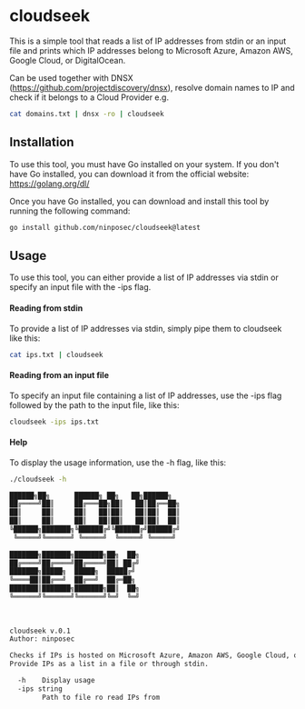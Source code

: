 # cloudseek
This is a simple tool that reads a list of IP addresses from stdin or an input file and prints which IP addresses belong to Microsoft Azure, Amazon AWS, Google Cloud, or DigitalOcean.

Can be used together with DNSX (https://github.com/projectdiscovery/dnsx), resolve domain names to IP and check if it belongs to a Cloud Provider e.g.

```bash
cat domains.txt | dnsx -ro | cloudseek
```

## Installation

To use this tool, you must have Go installed on your system. If you don't have Go installed, you can download it from the official website: https://golang.org/dl/

Once you have Go installed, you can download and install this tool by running the following command:

```bash
go install github.com/ninposec/cloudseek@latest
```

## Usage
To use this tool, you can either provide a list of IP addresses via stdin or specify an input file with the -ips flag.

#### Reading from stdin
To provide a list of IP addresses via stdin, simply pipe them to cloudseek like this:

```bash
cat ips.txt | cloudseek
```

#### Reading from an input file
To specify an input file containing a list of IP addresses, use the -ips flag followed by the path to the input file, like this:

```bash
cloudseek -ips ips.txt
```

#### Help
To display the usage information, use the -h flag, like this:

```bash
./cloudseek -h

██████╗██╗      ██████╗ ██╗   ██╗██████╗
██╔════╝██║     ██╔═══██╗██║   ██║██╔══██╗
██║     ██║     ██║   ██║██║   ██║██║  ██║
██║     ██║     ██║   ██║██║   ██║██║  ██║
╚██████╗███████╗╚██████╔╝╚██████╔╝██████╔╝
 ╚═════╝╚══════╝ ╚═════╝  ╚═════╝ ╚═════╝
										
███████╗███████╗███████╗██╗  ██╗
██╔════╝██╔════╝██╔════╝██║ ██╔╝
███████╗█████╗  █████╗  █████╔╝
╚════██║██╔══╝  ██╔══╝  ██╔═██╗
███████║███████╗███████╗██║  ██╗
╚══════╝╚══════╝╚══════╝╚═╝  ╚═╝
															
			
		
cloudseek v.0.1
Author: ninposec

Checks if IPs is hosted on Microsoft Azure, Amazon AWS, Google Cloud, or DigitalOcean.
Provide IPs as a list in a file or through stdin.

  -h	Display usage
  -ips string
    	Path to file ro read IPs from
```
